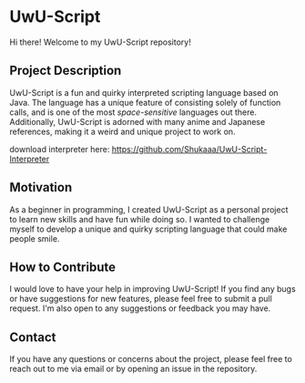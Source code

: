 # UwU-Script

Hi there! Welcome to my UwU-Script repository!

## Project Description

UwU-Script is a fun and quirky interpreted scripting language based on Java.
The language has a unique feature of consisting solely of function calls, and is one of the most *space-sensitive* languages out there.
Additionally, UwU-Script is adorned with many anime and Japanese references, making it a weird and unique project to work on.

download interpreter here: https://github.com/Shukaaa/UwU-Script-Interpreter

## Motivation

As a beginner in programming, I created UwU-Script as a personal project to learn new skills and have fun while doing so.
I wanted to challenge myself to develop a unique and quirky scripting language that could make people smile.

## How to Contribute

I would love to have your help in improving UwU-Script!
If you find any bugs or have suggestions for new features, please feel free to submit a pull request.
I'm also open to any suggestions or feedback you may have.

## Contact

If you have any questions or concerns about the project, please feel free to reach out to me via email or by opening an issue in the repository.
